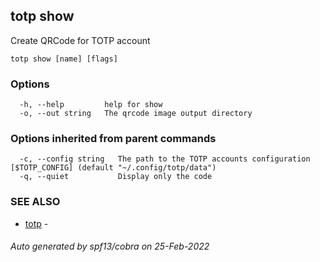 ## totp show

Create QRCode for TOTP account

```
totp show [name] [flags]
```

### Options

```
  -h, --help         help for show
  -o, --out string   The qrcode image output directory
```

### Options inherited from parent commands

```
  -c, --config string   The path to the TOTP accounts configuration [$TOTP_CONFIG] (default "~/.config/totp/data")
  -q, --quiet           Display only the code
```

### SEE ALSO

* [totp](totp.md)	 - 

###### Auto generated by spf13/cobra on 25-Feb-2022
